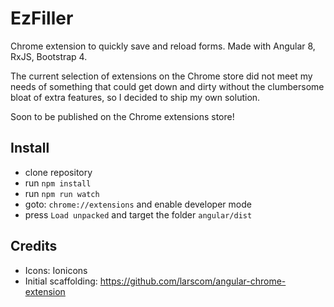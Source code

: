 # EzFiller

Chrome extension to quickly save and reload forms. Made with Angular 8, RxJS, Bootstrap 4.

The current selection of extensions on the Chrome store did not meet my needs of something that could get down and dirty without the clumbersome bloat of extra features, so I decided to ship my own solution.

Soon to be published on the Chrome extensions store!

## Install

- clone repository
- run `npm install`
- run `npm run watch`
- goto: `chrome://extensions` and enable developer mode
- press `Load unpacked` and target the folder `angular/dist`

## Credits

- Icons: Ionicons
- Initial scaffolding: https://github.com/larscom/angular-chrome-extension
